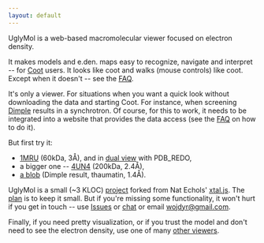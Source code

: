 ```yaml
---
layout: default
---
```



UglyMol is a web-based macromolecular viewer focused on electron density.

It makes models and e.den. maps easy to recognize, navigate and interpret --
for [Coot](http://www2.mrc-lmb.cam.ac.uk/personal/pemsley/coot/) users.
It looks like coot and walks (mouse controls) like coot.
Except when it doesn't -- see the
[FAQ](https://github.com/uglymol/uglymol/wiki).

It's only a viewer. For situations when you want
a quick look without downloading the data and starting Coot.
For instance, when screening
[Dimple](http://ccp4.github.io/dimple/) results in a synchrotron.
Of course, for this to work, it needs to be integrated into a website
that provides the data access
(see the [FAQ](https://github.com/uglymol/uglymol/wiki) on how to do it).

But first try it:

- [1MRU](1mru.html) (60kDa, 3Å),
  and in [dual view](dual.html) with PDB_REDO,
- a bigger one -- [4UN4](4un4.html) (200kDa, 2.4Å),
- [a blob](dimple_thaum.html#xyz=14,18,12&eye=80,71,-41&zoom=70)
  (Dimple result, thaumatin, 1.4Å).

UglyMol is a small (~3 KLOC) [project](https://github.com/uglymol/uglymol)
forked from Nat Echols' [xtal.js](https://github.com/natechols/xtal.js/).
The [plan](https://github.com/uglymol/uglymol/blob/master/TODO.md)
is to keep it small. But if you're missing some functionality,
it won't hurt if you get in touch --
use [Issues](https://github.com/uglymol/uglymol/issues)
or [chat](https://gitter.im/ccp4/dimple)
or email wojdyr@gmail.com.

Finally, if you need pretty visualization,
or if you trust the model and don't need to see the electron density,
use one of many
[other viewers](https://github.com/uglymol/uglymol/wiki/MolecularViewers).
